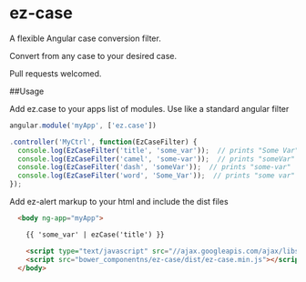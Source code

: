 ez-case
==========

A flexible Angular case conversion filter.

Convert from any case to your desired case.

Pull requests welcomed.

##Usage

Add ez.case to your apps list of modules.
Use like a standard angular filter

```js 
angular.module('myApp', ['ez.case'])

.controller('MyCtrl', function(EzCaseFilter) {
  console.log(EzCaseFilter('title', 'some_var'));  // prints "Some Var"
  console.log(EzCaseFilter('camel', 'some-var'));  // prints "someVar"
  console.log(EzCaseFilter('dash', 'someVar'));  // prints "some-var"
  console.log(EzCaseFilter('word', 'Some_Var'));  // prints "some var"
});

```

Add ez-alert markup to your html and include the dist files

```html 
  <body ng-app="myApp">

    {{ 'some_var' | ezCase('title') }}

    <script type="text/javascript" src="//ajax.googleapis.com/ajax/libs/angularjs/1.2.9/angular.js"></script>
    <script src="bower_componentns/ez-case/dist/ez-case.min.js"></script>
  </body>
```


